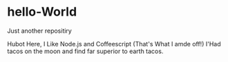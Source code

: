 # hello-World
Just another repositiry


Hubot Here, I Like Node.js and Coffeescript (That's What I amde off!)
I'Had tacos on the moon and find far superior to earth tacos.

